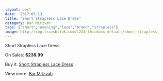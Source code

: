 ```yaml
---
layout: post
date: '2017-07-13'
title: "Short Strapless Lace Dress"
category: Bar Mitzvah
tags: ["short","evening","lace","brand","strapless"]
image: http://img.transblink.com/1224-thickbox_default/short-strapless-lace-dress.jpg
---
```

Short Strapless Lace Dress

On Sales: **$238.99**
<a href="https://www.transblink.com/en/bar-mitzvah/355-short-strapless-lace-dress.html"><amp-img layout="responsive" width="600" height="600" src="//img.transblink.com/1224-thickbox_default/short-strapless-lace-dress.jpg" alt="Short Strapless Lace Dress 0" /></a>
<a href="https://www.transblink.com/en/bar-mitzvah/355-short-strapless-lace-dress.html"><amp-img layout="responsive" width="600" height="600" src="//img.transblink.com/1228-thickbox_default/short-strapless-lace-dress.jpg" alt="Short Strapless Lace Dress 1" /></a>
<a href="https://www.transblink.com/en/bar-mitzvah/355-short-strapless-lace-dress.html"><amp-img layout="responsive" width="600" height="600" src="//img.transblink.com/1227-thickbox_default/short-strapless-lace-dress.jpg" alt="Short Strapless Lace Dress 2" /></a>
<a href="https://www.transblink.com/en/bar-mitzvah/355-short-strapless-lace-dress.html"><amp-img layout="responsive" width="600" height="600" src="//img.transblink.com/1226-thickbox_default/short-strapless-lace-dress.jpg" alt="Short Strapless Lace Dress 3" /></a>
<a href="https://www.transblink.com/en/bar-mitzvah/355-short-strapless-lace-dress.html"><amp-img layout="responsive" width="600" height="600" src="//img.transblink.com/1225-thickbox_default/short-strapless-lace-dress.jpg" alt="Short Strapless Lace Dress 4" /></a>

Buy it: [Short Strapless Lace Dress](https://www.transblink.com/en/bar-mitzvah/355-short-strapless-lace-dress.html "Short Strapless Lace Dress")

View more: [Bar Mitzvah](https://www.transblink.com/en/2-bar-mitzvah "Bar Mitzvah")